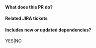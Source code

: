 #### What does this PR do?


#### Related JIRA tickets


#### Includes new or updated dependencies?
YES|NO
